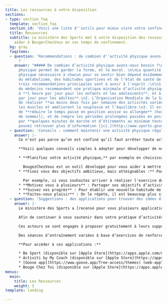 ```yaml
---
title: Les ressources à votre disposition
sections:
- type: section_faq
  template: section_faq
  section_id: 'Voici une liste d''outils pour mieux vivre votre confinement '
  title: Ressources
  subtitle: Le ministère des Sports met à votre disposition des ressources pour vous
    aider à BougerChezVous en ces temps de confinement.
  bg: gray
  faqitems:
  - question: 'Recommendations : de combien d''activité physique avons-nous besoin
      ? '
    answer: "##### De combien d’activité physique avons-nous besoin ?\n\nL’activité
      physique permet de garder la forme, et le moral. \n\nLa quantité précise d’activité
      physique nécessaire à chacun pour se sentir bien dépend évidemment de l'âge,
      du métabolisme, des habitudes sportives et de l'état de santé de chacun, mais
      trois recommandations principales sont à avoir à l'esprit :\n\n1. Les travaux
      de médecins recommandent une pratique minimale d’activité physique correspondant
      à **1 heure par jour pour les enfants et les adolescents**, et à **30 minutes
      par jour pour les adultes**.\n2. L’Organisation Mondiale de la Santé recommande
      de réaliser **au moins deux fois par semaine des activités variées** qui renforcent
      les muscles et améliorent la souplesse et l’équilibre.\n3. Il est aussi important
      de **réduire le temps passé en position assise ou allongée** (hors temps normal
      de sommeil), et de rompre les périodes prolongées passées en position assise
      par **quelques minutes de marche et d’étirements au minimum toutes les 2 heures**.\n\nVous
      pouvez retrouver plus d'information [ici.](http://www.sports.gouv.fr/accueil-du-site/actualites/article/coronavirus-covid-19-avec-le-ministere-des-sports-faire-du-sport-chez-soi-c-est)"
  - question: 'Conseils : comment maintenir une activité physique régulière ?'
    answer: |-
      Ce n’est pas parce qu’on est confiné qu’il faut arrêter toute activité physique, bien au contraire. Il est nécessaire de l’adapter à cette situation exceptionnelle, en maintenant une pratique régulière, dans son jardin comme à l’intérieur.

      **Voici quelques conseils simples à adopter pour développer de nouvelles habitudes, inspirés par les enseignements des sciences comportementales :**

      * **Planifiez votre activité physique,** par exemple en choisissant à l'avance les créneaux auxquels vous allez faire du sport, ou en ajoutant des pauses dans votre agenda pour vous lever et marcher au moins toutes les deux heures.

        BougezChezVous est un outil développé pour vous aider à mettre en place de nouvelles habitudes à la maison. Nous vous transmettrons donc des propositions plusieurs fois par semaine pour vous aider à vous tenir à ce nouveau rythme !
      * **Fixez vous des objectifs ambitieux, mais atteignables :** Pour atteindre ces objectifs, il a été montré qu’une méthode efficace peut être de se fixer des buts intermédiaires. Ceux-ci doivent être précis, pas trop faciles (il faut faire un peu d’effort), mais atteignables (pour ne pas se décourager et rester motivé.e).

        Par exemple, si vous souhaitez arriver à réaliser l'exercice de « la planche » pendant 3 minutes, commencez par 1 minute à la fin de la première semaine, 2 minutes à la fin de la 2ème semaine, 3 minutes à la fin de la 3ème semaine, et ensuite maintenez 3 minutes pendant plusieurs semaines.
      * **Motivez vous à plusieurs** : Partager ses objectifs d’activité physique avec ses proches et faire du sport ensemble (même à distance!) a de nombreux avantages. Par exemple, ne pas vouloir faire faux bond à un ami permet de se motiver. Faire du sport à plusieurs est aussi une source de plaisir, et on sait qu’il est beaucoup plus simple d’atteindre des objectifs lorsqu’on s’amuse ! Faire participer vos enfants peut aussi être un bon moyen de s’amuser et de se défouler tous ensemble.
      * **Suivez vos progrès** : Pour établir une nouvelle habitude de manière durable, il est important d'avoir des retours sur vos progrès. Si vous le souhaitez, vous pouvez bien sûr utiliser des outils comme des montres connectées ou des applications dédiées. Vous pouvez aussi tout simplement marquer d’une croix les séances réalisées dans votre calendrier. L’important est de prendre le temps de revenir sur les séances faites pendant la semaine, de vous demander par exemple ce que vous avez aimé, ce qui a bien fonctionné pour vous motiver, ou ce que vous pourriez faire différemment. Utilisez ensuite ces réflexions pour planifier la semaine suivante !
      * **Faites-vous plaisir** : On le répète, il est beaucoup plus simple de maintenir de bonnes habitudes lorsqu’on prend du plaisir ! Que ce soit en choisissant la musique qui vous plaît, en faisant du sport avec vos proches, ou en alternant des activités de renforcement musculaire et des activités plaisir - l’important est de se faire du bien !
  - question: 'Suggestions : des applications pour trouver des idées d’activités'
    answer: |-
      Le ministère des Sports a [recensé pour vous plusieurs applications offrant des suggestions d’exercices et d’activités](http://sports.gouv.fr/IMG/pdf/appsportliste-2.pdf), répondant à vos différentes attentes : Me détendre, Me défouler, Me muscler, Faire attention à son poids, Activités adaptées aux personnes en situation de handicap, Activités rapides pour les pressés, ou Activités en famille.

      Afin de continuer à vous soutenir dans votre pratique d’activités physiques, le ministère a également accordé son haut patronage aux plateformes numériques Be Sport, My Coach , Goove.app et Bouge Chez Toi dont les contenus correspondent à des critères de qualité vérifiés par l’Observatoire national de l’activité physique et de la sédentarité (ONAPS).

      Ces acteurs se sont engagés à proposer gratuitement à leurs supports conçus par des professionnels du sport, de la santé et de l’activité physique adaptée.

      Des séances d’entraînement variées à base d’exercices de renforcement musculaire, stretching et mouvements fondamentaux sont notamment proposées en accès libre sur les différentes plateformes (mobile, tablette et ordinateur).

      **Pour accéder à ces applications :**

      * Be Sport (disponible sur [Apple Store](https://apps.apple.com/us/app/be-sport/id1104216922) et [Google Play](https://play.google.com/store/apps/details?id=com.besport.www.mobile&hl=en_GB))
      * Activiti by My Coach (disponible sur [Apple Store](https://apps.apple.com/fr/app/activiti-x-mycoach/id1503192846) et [Google Play](https://play.google.com/store/apps/details?id=com.mycoachsport.activiti&hl=en_US))
      * [Goove app](https://www.goove.app/free-access/themes) (web-application disponible sans téléchargement)
      * Bouge Chez Toi (disponible sur [Apple Store](https://apps.apple.com/us/app/bougecheztoi/id1504279693?ign-mpt=uo%3D2) et [Google Play](https://play.google.com/store/apps/details?id=com.mile_up.bouge_chez_toi.bouge_chez_toi&hl=en))
menus:
  main:
    title: Les Ressources
    weight: 3
template: landing

---
```

